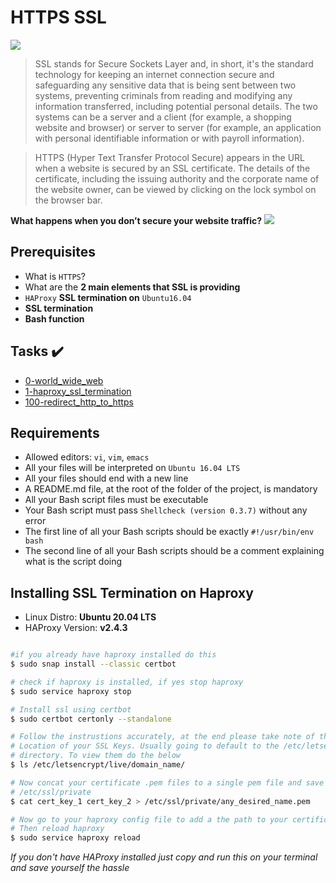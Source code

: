 # HTTPS SSL

![](https://www.x-cart.com/img/8527/http_to_https-1.webp)

> SSL stands for Secure Sockets Layer and, in short, it's the standard technology for keeping an internet connection secure and safeguarding any sensitive data that is being sent between two systems, preventing criminals from reading and modifying any information transferred, including potential personal details. The two systems can be a server and a client (for example, a shopping website and browser) or server to server (for example, an application with personal identifiable information or with payroll information).

> HTTPS (Hyper Text Transfer Protocol Secure) appears in the URL when a website is secured by an SSL certificate. The details of the certificate, including the issuing authority and the corporate name of the website owner, can be viewed by clicking on the lock symbol on the browser bar.

__What happens when you don’t secure your website traffic?__
<img src='https://s3.amazonaws.com/intranet-projects-files/holbertonschool-sysadmin_devops/276/xCmOCgw.gif'>

## Prerequisites
- What is `HTTPS`?
- What are the __2 main elements that SSL is providing__
- `HAProxy` __SSL termination on__ `Ubuntu16.04`
- __SSL termination__
- __Bash function__

## Tasks :heavy_check_mark:

- [0-world_wide_web](./0-world_wide_web)
- [1-haproxy_ssl_termination](./1-haproxy_ssl_termination)
- [100-redirect_http_to_https](./100-redirect_http_to_https)

## Requirements

- Allowed editors: `vi`, `vim`, `emacs`
- All your files will be interpreted on `Ubuntu 16.04 LTS`
- All your files should end with a new line
- A README.md file, at the root of the folder of the project, is mandatory
- All your Bash script files must be executable
- Your Bash script must pass `Shellcheck (version 0.3.7)` without any error
- The first line of all your Bash scripts should be exactly `#!/usr/bin/env bash`
- The second line of all your Bash scripts should be a comment explaining what is the script doing

## Installing SSL Termination on Haproxy
- Linux Distro: __Ubuntu 20.04 LTS__
- HAProxy Version: __v2.4.3__

```bash

#if you already have haproxy installed do this
$ sudo snap install --classic certbot

# check if haproxy is installed, if yes stop haproxy
$ sudo service haproxy stop

# Install ssl using certbot
$ sudo certbot certonly --standalone

# Follow the instrustions accurately, at the end please take note of the
# Location of your SSL Keys. Usually going to default to the /etc/letsencrypt
# directory. To view them do the below
$ ls /etc/letsencrypt/live/domain_name/

# Now concat your certificate .pem files to a single pem file and save them to
# /etc/ssl/private
$ cat cert_key_1 cert_key_2 > /etc/ssl/private/any_desired_name.pem

# Now go to your haproxy config file to add a the path to your certificate
# Then reload haproxy
$ sudo service haproxy reload
```
_If you don't have HAProxy installed just copy and run this on your terminal and save yourself the hassle_
